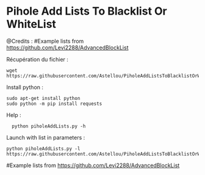 # Pihole Add Lists To Blacklist Or WhiteList

@Credits : #Example lists from https://github.com/Levi2288/AdvancedBlockList



Récupération du fichier : 
```
wget https://raw.githubusercontent.com/Astellou/PiholeAddListsToBlacklistOrWhiteList/main/piholeAddLists.py
```

Install python : 


```
sudo apt-get install python
sudo python -m pip install requests
```


Help : 

```
  python piholeAddLists.py -h
````

Launch with list in parameters :
```
python piholeAddLists.py -l https://raw.githubusercontent.com/Astellou/PiholeAddListsToBlacklistOrWhiteList/main/List.txt
```


#Example lists from https://github.com/Levi2288/AdvancedBlockList
